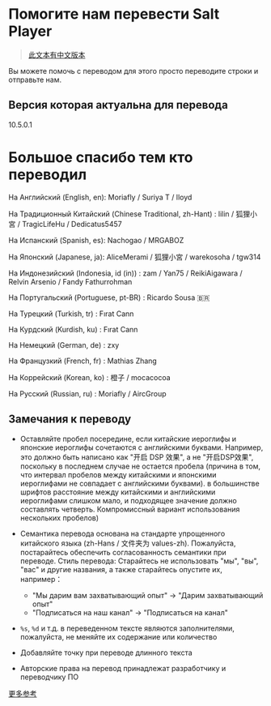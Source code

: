 # Помогите нам перевести Salt Player

> [此文本有中文版本](https://github.com/Moriafly/SaltPlayerSource/tree/main/translations/README.md)

Вы можете помочь с переводом для этого просто переводите строки и отправьте нам.

## Версия которая актуальна для перевода

10.5.0.1

# Большое спасибо тем кто переводил

На Английский (English, en): Moriafly / Suriya T / lloyd

На Традиционный Китайский (Chinese Traditional, zh-Hant) : lilin / 狐狸小宮 / TragicLifeHu / Dedicatus5457

На Испанский (Spanish, es): Nachogao / MRGABOZ

На Японский (Japanese, ja): AliceMerami / 狐狸小宮 / warekosoha / tgw314

На Индонезийский (Indonesia, id (in)) : zam / Yan75 / ReikiAigawara / Relvin Arsenio / Fandy Fathurrohman

На Португальский (Portuguese, pt-BR) : Ricardo Sousa 🇧🇷

На Турецкий (Turkish, tr) : Fırat Cann

На Курдский (Kurdish, ku) : Fırat Cann

На Немецкий (German, de) : zxy

На Французкий (French, fr) : Mathias Zhang

На Коррейский (Korean, ko) : 橙子 / mocacocoa

На Русский (Russian, ru) : Moriafly / AircGroup

## Замечания к переводу

- Оставляйте пробел посередине, если китайские иероглифы и японские иероглифы сочетаются с английскими буквами. Например, это должно быть написано как "开启 DSP 效果", а не "开启DSP效果", поскольку в последнем случае не остается пробела (причина в том, что интервал пробелов между китайскими и японскими иероглифами не совпадает с английскими буквами). в большинстве шрифтов расстояние между китайскими и английскими иероглифами слишком мало, и подходящее значение должно составлять четверть. Компромиссный вариант использования нескольких пробелов)

- Семантика перевода основана на стандарте упрощенного китайского языка (zh-Hans / 文件夹为 values-zh). Пожалуйста, постарайтесь обеспечить согласованность семантики при переводе. Стиль перевода: Старайтесь не использовать "мы", "вы", "вас" и другие названия, а также старайтесь опустите их, например：
	- "Мы дарим вам захватывающий опыт" -> "Дарим захватывающий опыт"
	- "Подписаться на наш канал" -> "Подписаться на канал"

- `%s`, `%d` и т.д. в переведенном тексте являются заполнителями, пожалуйста, не меняйте их содержание или количество

- Добавляйте точку при переводе длинного текста

- Авторские права на перевод принадлежат разработчику и переводчику ПО

[更多参考](https://sakawish.github.io/open-source/salt-ui/tdts/)

